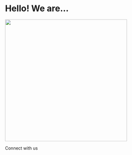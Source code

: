 # Hello! We are...

<img src="https://lh3.googleusercontent.com/fife/ABSRlIpROdrDi-bCwlr7WSskblOof3mCjgbtDyYAUCacaMLAOLmgURxSkh21ZUwTP3QyyH_PRkJzswXeosVjz3E2XMPJmJba-x0vSgMGsVzybOYoe9lc6RIcUwOx-2S4rFPrzzrcAeftJVuU71ECGL8sMDoZqYqLfXm876BuAJKIy2_Rd_K2I6zFCQ-2ESgBsPsISAvEReYfNV1sFpbptvyNE91hh6gNJpaFROS8cPD--z9moic1DrFpyDhE3ZMFxE2-Vf88aUGRogSlrBh4S0yUimGwR7TqNjjMSWUoNQVtFP7dmvqSZtjFqp7toUazybK6NoGyAqI_MiXklPfjSHc0xWBU6TH6t-TZypC2PNxAoHLZQOiVVDsLPRCF21szqzrVjSFIXW0uMV1iyccoJoz7Fw3IYqfCFX8Yl2hH_WRDQ58ShYIrrFc3DoBENePgr6g9pYggVtEbXVAXoT0OZTwTPb3rIa4jKirg7irsmrGnfIrtUZa09Nfidxzrg0bmFzL2741pGOdyzY1L42yR4fhVIFfYriMowc3_cbvhrB8ap11mqvaZgKtfWIX7gj4iapd1w7dVWKWQT7yzMcaEzVN04EdaF3XMz9dSd7PCJwrhU2rPp1PdmQVAtMciDUnrRHG6ZF4iP7mA2U1iSlNinA9y-trj-50JfXCmv4YfJy8_wlZK_SoDLhMO0lXZeKR2eMcABMSSdfx2uOpH2XuMRlf969ScmmPnaYwWjq8=w960-h890-ft" width="400px"/>

Connect with us <a href="https://www.facebook.com/pawpantrymission"><i class="fab fa-facebook-f"></i></a><a href="mailto:hello@pawpantrymission.com"><i class="far fa-envelope"></i></a>

<!-- Messenger Chat Plugin Code -->
<div id="fb-root"></div>
<script>
  window.fbAsyncInit = function() {
    FB.init({
      xfbml            : true,
      version          : 'v10.0'
    });
  };

  (function(d, s, id) {
    var js, fjs = d.getElementsByTagName(s)[0];
    if (d.getElementById(id)) return;
    js = d.createElement(s); js.id = id;
    js.src = 'https://connect.facebook.net/en_US/sdk/xfbml.customerchat.js';
    fjs.parentNode.insertBefore(js, fjs);
  }(document, 'script', 'facebook-jssdk'));
</script>

<!-- Your Chat Plugin code -->
<div class="fb-customerchat"
  attribution="biz_inbox"
  page_id="108657867537706">
</div>
